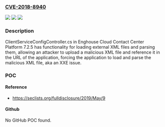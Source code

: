 ### [CVE-2018-8940](https://cve.mitre.org/cgi-bin/cvename.cgi?name=CVE-2018-8940)
![](https://img.shields.io/static/v1?label=Product&message=n%2Fa&color=blue)
![](https://img.shields.io/static/v1?label=Version&message=n%2Fa&color=blue)
![](https://img.shields.io/static/v1?label=Vulnerability&message=n%2Fa&color=brighgreen)

### Description

ClientServiceConfigController.cs in Enghouse Cloud Contact Center Platform 7.2.5 has functionality for loading external XML files and parsing them, allowing an attacker to upload a malicious XML file and reference it in the URL of the application, forcing the application to load and parse the malicious XML file, aka an XXE issue.

### POC

#### Reference
- https://seclists.org/fulldisclosure/2019/May/9

#### Github
No GitHub POC found.

